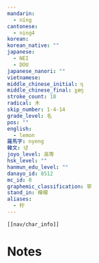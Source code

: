```yaml
---
mandarin:
  - níng
cantonese:
  - ning4
korean:
korean_native: ""
japanese:
  - NEI
  - DOU
japanese_nanori: ""
vietnamese:
middle_chinese_initial: ɳ
middle_chinese_final: ɣæŋ
stroke_count: 18
radical: 木
skip_number: 1-4-14
grade_level: 名
pos: ""
english:
  - lemon
羅馬字: nyeng
韓文: 녕
joyo_level: 高等
hsk_level: ""
hanmun_edu_level: ""
danayo_id: 8512
mc_id: 0
graphemic_classification: 寧
stand_in: 檸檬
aliases:
  - 柠
---
```

```meta-bind-embed
[[nav/char_info]]
```

# Notes
